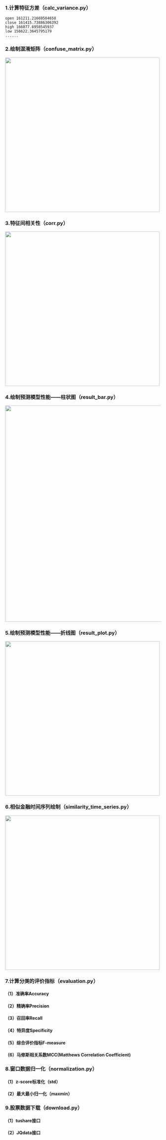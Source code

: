 ### 1.计算特征方差（calc_variance.py）

```
open 161211.21669504658
close 161415.73886306392
high 166077.6958545937
low 156622.3645795179
......
```

### 2.绘制混淆矩阵（confuse_matrix.py）

<img src="https://github.com/jm199504/Financial-Prediction/blob/master/Financial-Time-Others/images/matrix.png" width = "500" />

### 3.特征间相关性（corr.py）

<img src="https://github.com/jm199504/Financial-Prediction/blob/master/Financial-Time-Others/images/corr.png" width = "500" />

### 4.绘制预测模型性能——柱状图（result_bar.py）

<img src="https://github.com/jm199504/Financial-Prediction/blob/master/Financial-Time-Others/images/bar.png" width = "700" />

### 5.绘制预测模型性能——折线图（result_plot.py）

<img src="https://github.com/jm199504/Financial-Prediction/blob/master/Financial-Time-Others/images/plot.png" width = "500" />

### 6.相似金融时间序列绘制（similarity_time_series.py）

<img src="https://github.com/jm199504/Financial-Prediction/blob/master/Financial-Time-Others/images/sim.png" width = "500" />

### 7.计算分类的评价指标（evaluation.py）

#### （1）准确率Accuracy

#### （2）精确率Precision

#### （3）召回率Recall

#### （4）特异度Specificity

#### （5）综合评价指标F-measure

#### （6）马修斯相关系数MCC(Matthews Correlation Coefficient)

### 8.窗口数据归一化（normalization.py）

#### （1）z-score标准化（std）

#### （2）最大最小归一化（maxmin）

### 9.股票数据下载（download.py）

#### （1）tushare接口

#### （2）JQdata接口



